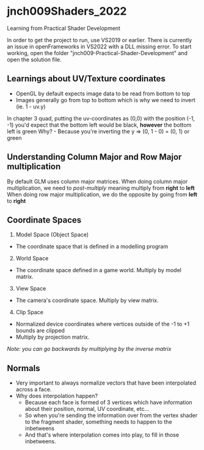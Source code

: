 # jnch009Shaders_2022
Learning from Practical Shader Development

In order to get the project to run, use VS2019 or earlier. There is currently an issue in openFrameworks in VS2022 with a DLL missing error.
To start working, open the folder "jnch009-Practical-Shader-Development" and open the solution file.

## Learnings about UV/Texture coordinates
- OpenGL by default expects image data to be read from bottom to top
- Images generally go from top to bottom which is why we need to invert (ie. 1 - uv.y)

In chapter 3 quad, putting the uv-coordinates as (0,0) with the position (-1, -1)
you'd expect that the bottom left would be black, **however** the bottom left is green
Why?
	- Because you're inverting the y => (0, 1 - 0) = (0, 1) or green

## Understanding Column Major and Row Major multiplication
By default GLM uses column major matrices. 
When doing column major multiplication, we need to *post-multiply* meaning multiply from **right** to **left**
When doing row major multiplication, we do the opposite by going from **left** to **right**

## Coordinate Spaces
1. Model Space (Object Space)
- The coordinate space that is defined in a modelling program
2. World Space
- The coordinate space defined in a game world. Multiply by model matrix.
3. View Space
- The camera's coordinate space. Multiply by view matrix.
4. Clip Space
- Normalized device coordinates where vertices outside of the -1 to +1 bounds are clipped
- Multiply by projection matrix.

*Note: you can go backwards by multiplying by the inverse matrix*

## Normals
- Very important to always normalize vectors that have been interpolated across a face.
- Why does interpolation happen?
	- Because each face is formed of 3 vertices which have information about their position, normal, UV coordinate, etc...
	- So when you're sending the information over from the vertex shader to the fragment shader, something needs to happen to the inbetweens
	- And that's where interpolation comes into play, to fill in those inbetweens.